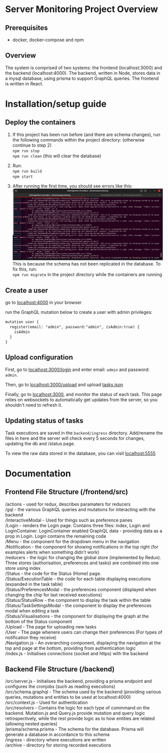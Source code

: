 # Server Monitoring Project Overview
## Prerequisites
- docker, docker-compose and npm

## Overview
The system is comprised of two systems: the frontend (localhost:3000) and the backend (localhost:4000). The backend, written in Node, stores data in a mysql database, using prisma to support GraphQL queries. The frontend is written in React.

# Installation/setup guide
## Deploy the containers
1. If this project has been run before (and there are schema changes), run the following commands within the project directory: (otherwise continue to step 2)<br>
`npm run stop` <br> 
`npm run clean` (this will clear the database)

2. Run: <br>
`npm run build` <br> 
`npm start` 

3. After running the first time, you should see errors like this:  
![Prior Migrate](prior_migrate.png) <br>
This is because the schema has not been replicated in the database. To fix this, run: <br>
`npm run migrate` in the project directory while the containers are running<br>

## Create a user
go to [localhost:4000](http://localhost:4000) in your browser

run the GraphQL mutation below to create a user with admin privileges:
```
mutation user {
  register(email: "admin", password:"admin", isAdmin:true) {
    isAdmin
  }
}
```

## Upload configuration
First, go to [localhost:3000/login](http://localhost:3000/login) and enter email: `admin` and password: `admin`.

Then, go to [localhost:3000/upload](http://localhost:3000/upload) and upload [tasks.json](./tasks.json)

Finally, go to [localhost:3000](http://localhost:3000), and monitor the status of each task. This page relies on websockets to automatically get updates from the server, so you shouldn't need to refresh it. 

## Updating status of tasks
Task executions are saved in the `backend/ingress` directory. Add/rename the files in here and the server will check every 5 seconds for changes, updating the db and /status page. <br>

To view the raw data stored in the database, you can visit [localhost:5555](http://localhost:5555) <br>


# Documentation
## Frontend File Structure (/frontend/src)
/actions - used for redux, describes paramaters for reducers  
/gql - the various GraphQL queries and mutations for interacting with the backend  
/InteractiveModal - Used for things such as preference panes  
/Login - renders the Login page. Contains three files: index, Login and LoginContainer. LoginContainer enabled GraphQL data - providing data as a prop in Login. Login contains the remaining code  
/Menu - the component for the dropdown menu in the navigation  
/Notification - the component for showing notifications in the top right (for examples alerts when something didn't work)  
/reducers - the logic for changing the global store (implemented by Redux). Three stores (authorisation, preferences and tasks) are combined into one store using index  
/Status - the code for the Status (Home) page.  
/Status/ExecutionTable - the code for each table displaying executions (expanded in the task table)  
/Status/PreferencesModal - the preferences component (displayed when changing the chip for last received executions)  
/Status/StatusRow - the component to display the task within the table  
/Status/TaskSettingsModal - the component to display the preferences modal when editing a task  
/Status/Visualisations - the component for displaying the graph at the bottom of the Status component  
/Upload - The page for uploading new tasks  
/User - The page whenere users can change their preferences (For types of notification they receive)  
/Navigation.js - An overarching component, displaying the navigation at the top and page at the bottom, providing from authentication logic  
/index.js - Initialises connections (socket and https) with the backend  

## Backend File Structure (/backend)
/src/server.js - Initialises the backend, providing a prisma endpoint and configures the cronjobs (such as reading executions)  
/src/schema.graphql - The schema used by the backend (providing various queries, mutations and entities to be used at localhost:4000)  
/src/context.js - Used for authentication  
/src/resolvers - Contains the logic for each type of commmand on the backend. Mutation.js and Query.js provide mutation and query logic retrospectively, while the rest provide logic as to how entities are related (allowing nested queries)  
/prisma/schema.prisma - The schema for the database. Prisma will generate a database in accordance to this schema  
/ingress - directory where executions are written  
/archive - directory for storing recorded executions  